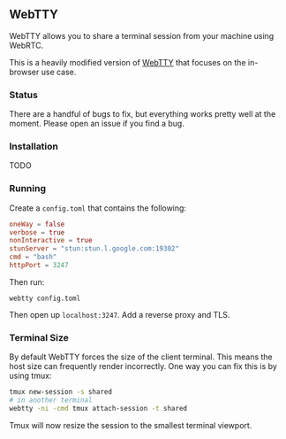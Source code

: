
## WebTTY

WebTTY allows you to share a terminal session from your machine using
WebRTC.

This is a heavily modified version of
[WebTTY](https://github.com/maxmcd/webtty) that focuses on the
in-browser use case.

### Status

There are a handful of bugs to fix, but everything works pretty well
at the moment. Please open an issue if you find a bug.

### Installation

TODO

### Running

Create a `config.toml` that contains the following:

```toml
oneWay = false
verbose = true
nonInteractive = true
stunServer = "stun:stun.l.google.com:19302"
cmd = "bash"
httpPort = 3247
```

Then run:

```shell
webtty config.toml
```

Then open up `localhost:3247`. Add a reverse proxy and TLS.


### Terminal Size

By default WebTTY forces the size of the client terminal. This means the host size can frequently render incorrectly. One way you can fix this is by using tmux:

```bash
tmux new-session -s shared
# in another terminal
webtty -ni -cmd tmux attach-session -t shared
```
Tmux will now resize the session to the smallest terminal viewport.

